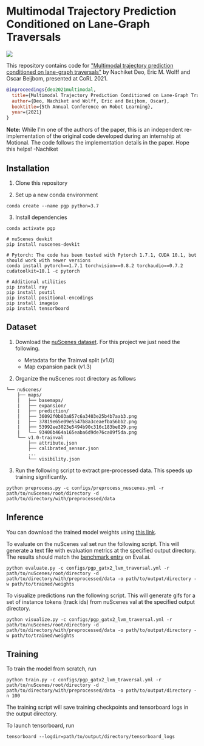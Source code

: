 # Multimodal Trajectory Prediction Conditioned on Lane-Graph Traversals

![](https://github.com/nachiket92/PGP/blob/main/assets/intro.gif)




This repository contains code for ["Multimodal trajectory prediction conditioned on lane-graph traversals"](https://proceedings.mlr.press/v164/deo22a.html) by Nachiket Deo, Eric M. Wolff and Oscar Beijbom, presented at CoRL 2021.  

```bibtex
@inproceedings{deo2021multimodal,
  title={Multimodal Trajectory Prediction Conditioned on Lane-Graph Traversals},
  author={Deo, Nachiket and Wolff, Eric and Beijbom, Oscar},
  booktitle={5th Annual Conference on Robot Learning},
  year={2021}
}
```


**Note:** While I'm one of the authors of the paper, this is an independent re-implementation of the original code developed during an internship at Motional. The code follows the implementation details in the paper. Hope this helps!
 -Nachiket   


## Installation

1. Clone this repository 

2. Set up a new conda environment 
``` shell
conda create --name pgp python=3.7
```

3. Install dependencies
```shell
conda activate pgp

# nuScenes devkit
pip install nuscenes-devkit

# Pytorch: The code has been tested with Pytorch 1.7.1, CUDA 10.1, but should work with newer versions
conda install pytorch==1.7.1 torchvision==0.8.2 torchaudio==0.7.2 cudatoolkit=10.1 -c pytorch

# Additional utilities
pip install ray
pip install psutil
pip install positional-encodings
pip install imageio
pip install tensorboard
```


## Dataset

1. Download the [nuScenes dataset](https://www.nuscenes.org/download). For this project we just need the following.
    - Metadata for the Trainval split (v1.0)
    - Map expansion pack (v1.3)

2. Organize the nuScenes root directory as follows
```plain
└── nuScenes/
    ├── maps/
    |   ├── basemaps/
    |   ├── expansion/
    |   ├── prediction/
    |   ├── 36092f0b03a857c6a3403e25b4b7aab3.png
    |   ├── 37819e65e09e5547b8a3ceaefba56bb2.png
    |   ├── 53992ee3023e5494b90c316c183be829.png
    |   └── 93406b464a165eaba6d9de76ca09f5da.png
    └── v1.0-trainval
        ├── attribute.json
        ├── calibrated_sensor.json
        ...
        └── visibility.json         
```

3. Run the following script to extract pre-processed data. This speeds up training significantly.
```shell
python preprocess.py -c configs/preprocess_nuscenes.yml -r path/to/nuScenes/root/directory -d path/to/directory/with/preprocessed/data
```


## Inference

You can download the trained model weights using [this link](https://drive.google.com/file/d/1lHwC6I6VRLT-BLs9gRGu_xMaIupMlbtS/view?usp=sharing).

To evaluate on the nuScenes val set run the following script. This will generate a text file with evaluation metrics at the specified output directory. The results should match the [benchmark entry](https://eval.ai/web/challenges/challenge-page/591/leaderboard/1659) on Eval.ai. 
```shell
python evaluate.py -c configs/pgp_gatx2_lvm_traversal.yml -r path/to/nuScenes/root/directory -d path/to/directory/with/preprocessed/data -o path/to/output/directory -w path/to/trained/weights
```

To visualize predictions run the following script. This will generate gifs for a set of instance tokens (track ids) from nuScenes val at the specified output directory.  
```shell
python visualize.py -c configs/pgp_gatx2_lvm_traversal.yml -r path/to/nuScenes/root/directory -d path/to/directory/with/preprocessed/data -o path/to/output/directory -w path/to/trained/weights
```


## Training

To train the model from scratch, run
```shell
python train.py -c configs/pgp_gatx2_lvm_traversal.yml -r path/to/nuScenes/root/directory -d path/to/directory/with/preprocessed/data -o path/to/output/directory -n 100
```

The training script will save training checkpoints and tensorboard logs in the output directory.

To launch tensorboard, run
```shell
tensorboard --logdir=path/to/output/directory/tensorboard_logs
```

